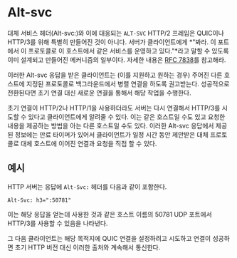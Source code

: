 <!--
# Alt-svc

The alternate service (Alt-svc:) header and its corresponding `ALT-SVC` HTTP/2
frame are not specifically created for QUIC or HTTP/3. They are part of an
already designed and created mechanism for a server to tell a client: *"look,
I run the same service on THIS HOST using THIS PROTOCOL on THIS PORT"*. See
details in [RFC 7838](https://tools.ietf.org/html/rfc7838).

A client that receives such an Alt-svc response is then advised to, if it
supports and wants to, connect to that given other host in parallel in the
background - using the specified protocol - and if it is successful switch its
operations over to that instead of the initial connection.

If the initial connection uses HTTP/2 or even HTTP/1, the server can respond
and tell the client that it can connect back and try HTTP/3. It could be to
the same host or to another one that knows how to serve that origin. The
information given in such an Alt-svc response has an expiry timer, making
clients able to direct subsequent connections and requests directly to the
alternative host using the suggested alternative protocol, for a certain
period of time.

## Example

An HTTP server includes an `Alt-Svc:` header in its response:

    Alt-Svc: h3=":50781"

This indicates that HTTP/3 is available on UDP port 50781 at the same host name
that was used to get this response.

A client can then attempt to setup a QUIC connection to that destination and
if successful, continue communicating with the origin like that instead of the
initial HTTP version.
-->

# Alt-svc

대체 서비스 헤더(Alt-svc:)와 이에 대응되는 `ALT-SVC` HTTP/2 프레임은 QUIC이나
HTTP/3를 위해 특별히 만들어진 것이 아니다. 서버가 클라이언트에게
*"봐라. 이 포트에서 이 프로토콜로 이 호스트에서 같은 서비스를 운영하고 있다."*라고 말할 수 있도록
이미 설계되고 만들어진 메커니즘의 일부이다.
자세한 내용은 [RFC 7838](https://tools.ietf.org/html/rfc7838)를 참고해라.

이러한 Alt-svc 응답을 받은 클라이언트는 (이를 지원하고 원하는 경우) 주어진 다른 호스트에 지정된
프로토콜로 백그라운드에서  병렬 연결을 하도록 권고받는다. 성공적으로 전환된다면 초기 연결 대신
새로운 연결을 통해서 해당 작업을 수행한다.

초기 연결이 HTTP/2나 HTTP/1을 사용하더라도 서버는 다시 연결해서 HTTP/3를 시도할 수 있다고
클라이언트에게 알려줄 수 있다. 이는 같은 호스트일 수도 있고 요청한 내용을 제공하는 방법을 아는
다른 호스트일 수도 있다. 이러한 Alt-svc 응답에서 제공된 정보에는 만료 타이머가 있어서
클라이언트가 일정 시간 동안 제안받은 대체 프로토콜로 대체 호스트에 이어진 연결과 요청을 직접 할 수 있다.

## 예시

HTTP 서버는 응답에 `Alt-Svc:` 헤더를 다음과 같이 포함한다.

    Alt-Svc: h3=":50781"

이는 해당 응답을 얻는데 사용한 것과 같은 호스트 이름의 50781 UDP 포트에서
HTTP/3를 사용할 수 있음을 나타낸다.

그 다음 클라이언트는 해당 목적지에 QUIC 연결을 설정하려고 시도하고 연결이 성공하면
초기 HTTP 버전 대신 이러한 출처와 계속해서 통신한다.
